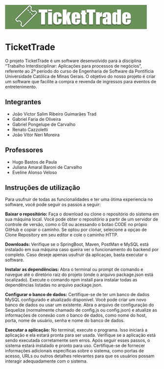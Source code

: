 ![image](docs/images/Screenshot_6.png)

# TicketTrade

O projeto TicketTrade é um software desenvolvido para a disciplina “Trabalho Interdisciplinar: Aplicações  para processos de negócios”, referente ao 2º período do curso de Engenharia de Software da Pontifícia Universidade Católica de Minas Gerais. O objetivo do nosso projeto é criar um software que facilite a compra e revenda de ingressos para eventos de entretenimento. 

## Integrantes

* João Victor Salim Ribeiro Guimarães Trad
* Gabriel Faria de Oliveira
* Gabriel Pongelupe de Carvalho
* Renato Cazzoletti
* João Vitor Neri Moreira

## Professores

* Hugo Bastos de Paula 
* Juliana Amaral Baroni de Carvalho 
* Eveline Alonso Veloso 

## Instruções de utilização
Para usufruir de todas as funcionalidades e ter uma ótima experiencia no software, você pode seguir os passos a seguir:

**Baixar o repositório:**
Faça o download ou clone o repositório do sistema em sua máquina local. Você pode obter o repositório a partir de um servidor de controle de versão, como o Git ou acessando o botao CODE no própio GitHub e copiar o caminho. Se optou por clonar, selecione a opçao de Clone Repository em seu editor e cole o caminho HTTP.

**Downloads:**
Verifique se o SpringBoot, Maven, PostMan e  MySQL está instalado em sua máquina caso queira ver o funcionamento do backend por completo. Caso deseje apenas usufruir da aplicaçao, basta executar o software. 

**Instalar as dependências:**
Abra o terminal ou prompt de comando e navegue até o diretório raiz do projeto (onde o arquivo package.json está localizado). Execute o comando npm install para instalar todas as dependências listadas no arquivo package.json.

**Configurar o banco de dados:**
Certifique-se de ter um banco de dados MySQL configurado e atualizado disponível. Você pode criar um novo banco de dados ou usar um existente. Abra o arquivo de configuração do Sequelize (normalmente chamado de config.js ou config.json) e atualize as informações de conexão com o banco de dados, como nome do host, porta, nome de usuário, senha e nome do banco de dados. 

**Executar a aplicação:**
No terminal, execute o programa. Isso iniciará a aplicação e ela estará pronta para ser usada. Verifique se a aplicação está sendo executada corretamente sem erros. Após seguir esses passos, o sistema estará instalado e pronto para uso. Certifique-se de fornecer informações adicionais específicas sobre o sistema, como portas de acesso, URLs ou outros detalhes relevantes para que os usuários possam interagir adequadamente com o sistema.



